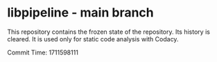 # libpipeline - main branch

This repository contains the frozen state of the repository.
Its history is cleared. It is used only for static code
analysis with Codacy.

Commit Time: 1711598111